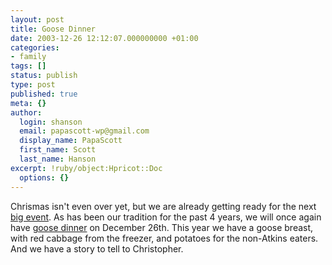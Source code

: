 ```yaml
---
layout: post
title: Goose Dinner
date: 2003-12-26 12:12:07.000000000 +01:00
categories:
- family
tags: []
status: publish
type: post
published: true
meta: {}
author:
  login: shanson
  email: papascott-wp@gmail.com
  display_name: PapaScott
  first_name: Scott
  last_name: Hanson
excerpt: !ruby/object:Hpricot::Doc
  options: {}
---
```

<p>Chrismas isn't even over yet, but we are already getting ready for the next <a title="PapaScott : Christopher Ryan Hanson" href="http://www.papascott.de/1999/12/27/">big event</a>. As has been our tradition for the past 4 years, we will once again have <a title="PapaScott : Birthing Christopher" href="http://www.papascott.de/1999/12/30/">goose dinner</a> on December 26th. This year we have a goose breast, with red cabbage from the freezer, and potatoes for the non-Atkins eaters. And we have a story to tell to Christopher.</p>
